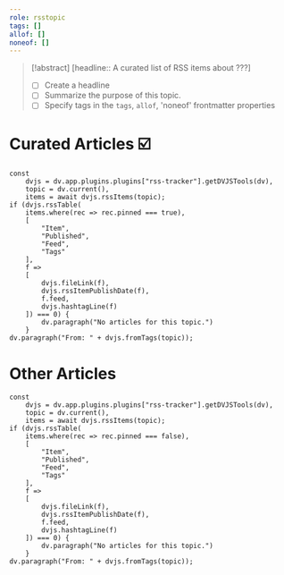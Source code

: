 ```yaml
---
role: rsstopic
tags: []
allof: []
noneof: []
---
```

> [!abstract] [headline:: A curated list of RSS items about ???]
> - [ ] Create a headline
> - [ ] Summarize the purpose of this topic.
> - [ ] Specify tags in the `tags`, `allof`, 'noneof' frontmatter properties

# Curated Articles ☑️

~~~dataviewjs
const
	dvjs = dv.app.plugins.plugins["rss-tracker"].getDVJSTools(dv),
	topic = dv.current(),
	items = await dvjs.rssItems(topic);
if (dvjs.rssTable(
	items.where(rec => rec.pinned === true),
	[
		"Item",
		"Published",
		"Feed",
		"Tags"
	],
	f =>
	[
		dvjs.fileLink(f),
		dvjs.rssItemPublishDate(f),
		f.feed,
		dvjs.hashtagLine(f)
	]) === 0) {
		dv.paragraph("No articles for this topic.")
	}
dv.paragraph("From: " + dvjs.fromTags(topic));
~~~

# Other Articles

~~~dataviewjs
const
	dvjs = dv.app.plugins.plugins["rss-tracker"].getDVJSTools(dv),
	topic = dv.current(),
	items = await dvjs.rssItems(topic);
if (dvjs.rssTable(
	items.where(rec => rec.pinned === false),
	[
		"Item",
		"Published",
		"Feed",
		"Tags"
	],
	f =>
	[
		dvjs.fileLink(f),
		dvjs.rssItemPublishDate(f),
		f.feed,
		dvjs.hashtagLine(f)
	]) === 0) {
		dv.paragraph("No articles for this topic.")
	}
dv.paragraph("From: " + dvjs.fromTags(topic));
~~~